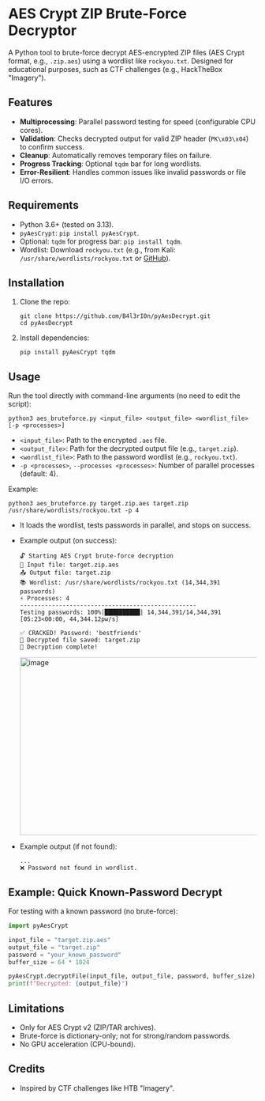 # AES Crypt ZIP Brute-Force Decryptor

A Python tool to brute-force decrypt AES-encrypted ZIP files (AES Crypt format, e.g., `.zip.aes`) using a wordlist like `rockyou.txt`. Designed for educational purposes, such as CTF challenges (e.g., HackTheBox "Imagery").

## Features
- **Multiprocessing**: Parallel password testing for speed (configurable CPU cores).
- **Validation**: Checks decrypted output for valid ZIP header (`PK\x03\x04`) to confirm success.
- **Cleanup**: Automatically removes temporary files on failure.
- **Progress Tracking**: Optional `tqdm` bar for long wordlists.
- **Error-Resilient**: Handles common issues like invalid passwords or file I/O errors.

## Requirements
- Python 3.6+ (tested on 3.13).
- `pyAesCrypt`: `pip install pyAesCrypt`.
- Optional: `tqdm` for progress bar: `pip install tqdm`.
- Wordlist: Download `rockyou.txt` (e.g., from Kali: `/usr/share/wordlists/rockyou.txt` or [GitHub](https://github.com/brannondorsey/naive-hashcat/releases/download/data/rockyou.txt)).

## Installation
1. Clone the repo:
   ```
   git clone https://github.com/B4l3rI0n/pyAesDecrypt.git
   cd pyAesDecrypt
   ```
2. Install dependencies:
   ```
   pip install pyAesCrypt tqdm
   ```

## Usage
Run the tool directly with command-line arguments (no need to edit the script):

```
python3 aes_bruteforce.py <input_file> <output_file> <wordlist_file> [-p <processes>]
```

- `<input_file>`: Path to the encrypted `.aes` file.
- `<output_file>`: Path for the decrypted output file (e.g., `target.zip`).
- `<wordlist_file>`: Path to the password wordlist (e.g., `rockyou.txt`).
- `-p <processes>`, `--processes <processes>`: Number of parallel processes (default: 4).

Example:
```
python3 aes_bruteforce.py target.zip.aes target.zip /usr/share/wordlists/rockyou.txt -p 4
```

- It loads the wordlist, tests passwords in parallel, and stops on success.
- Example output (on success):
  ```
  🔓 Starting AES Crypt brute-force decryption
  📁 Input file: target.zip.aes
  📤 Output file: target.zip
  📚 Wordlist: /usr/share/wordlists/rockyou.txt (14,344,391 passwords)
  ⚡ Processes: 4
  --------------------------------------------------
  Testing passwords: 100%|██████████| 14,344,391/14,344,391 [05:23<00:00, 44,344.12pw/s]
  
  ✅ CRACKED! Password: 'bestfriends'
  💾 Decrypted file saved: target.zip
  🎉 Decryption complete!
  ```
  <img width="1899" height="360" alt="image" src="https://github.com/user-attachments/assets/aafca8f4-4411-4a00-a7ff-e1fd2c2eabdf" />

- Example output (if not found):
  ```
  ...
  ❌ Password not found in wordlist.
  ```

## Example: Quick Known-Password Decrypt
For testing with a known password (no brute-force):
```python
import pyAesCrypt

input_file = "target.zip.aes"
output_file = "target.zip"
password = "your_known_password"
buffer_size = 64 * 1024

pyAesCrypt.decryptFile(input_file, output_file, password, buffer_size)
print(f"Decrypted: {output_file}")
```

## Limitations
- Only for AES Crypt v2 (ZIP/TAR archives).
- Brute-force is dictionary-only; not for strong/random passwords.
- No GPU acceleration (CPU-bound).

## Credits
- Inspired by CTF challenges like HTB "Imagery".
